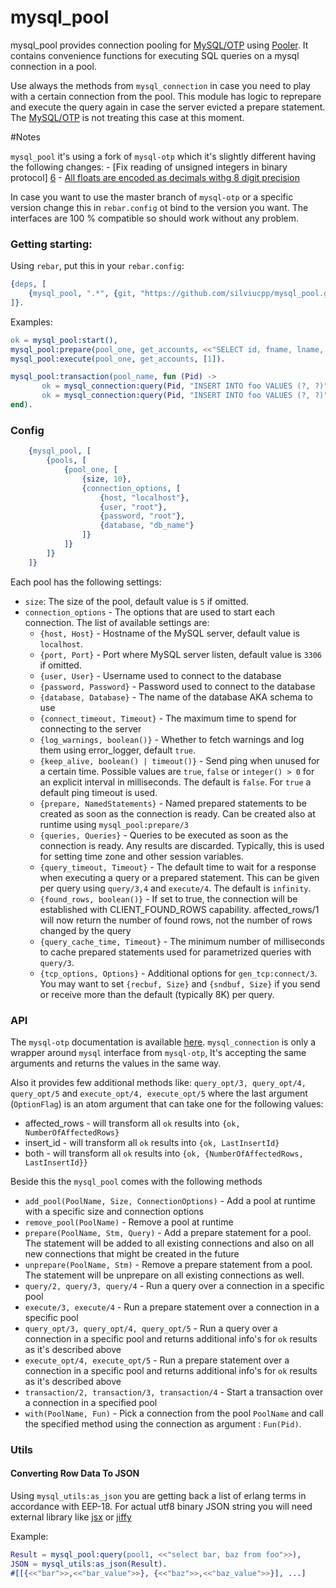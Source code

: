 # mysql_pool

mysql_pool provides connection pooling for [MySQL/OTP][1] using [Pooler][2]. It contains convenience functions for executing SQL queries on a mysql connection in a pool.  

Use always the methods from `mysql_connection` in case you need to play with a certain connection from the pool. This module has logic to reprepare and execute the query again in case the server evicted a prepare statement. The [MySQL/OTP][1] is not treating this case at this moment.   

#Notes
 
`mysql_pool` it's using a fork of `mysql-otp` which it's slightly different having the following changes:
    - [Fix reading of unsigned integers in binary protocol] [6]
    - [All floats are encoded as decimals withg 8 digit precision][7]
    
In case you want to use the master branch of `mysql-otp` or a specific version change this in `rebar.config` ot bind to the version you want.
The interfaces are 100 % compatible so should work without any problem.    

### Getting starting:

Using `rebar`, put this in your `rebar.config`:

```erlang
{deps, [
    {mysql_pool, ".*", {git, "https://github.com/silviucpp/mysql_pool.git", {tag, "1.0"}}}
]}.
```

Examples:


```erlang
ok = mysql_pool:start(),
mysql_pool:prepare(pool_one, get_accounts, <<"SELECT id, fname, lname, email FROM accounts WHERE id = ?">>).
mysql_pool:execute(pool_one, get_accounts, [1]).

mysql_pool:transaction(pool_name, fun (Pid) ->
       ok = mysql_connection:query(Pid, "INSERT INTO foo VALUES (?, ?)", [1, <<"banana">>]),
       ok = mysql_connection:query(Pid, "INSERT INTO foo VALUES (?, ?)", [2, <<"kiwi">>]) 
end).
```

### Config

```erlang
    {mysql_pool, [
        {pools, [
            {pool_one, [
                {size, 10},
                {connection_options, [
                    {host, "localhost"},
                    {user, "root"},
                    {password, "root"},
                    {database, "db_name"}
                ]}
            ]}
        ]}
    ]}
```

Each pool has the following settings:

- `size`: The size of the pool, default value is `5` if omitted.
- `connection_options` - The options that are used to start each connection. The list of available settings are:
    - `{host, Host}` - Hostname of the MySQL server, default value is `localhost`.
    - `{port, Port}` - Port where MySQL server listen, default value is `3306` if omitted.
    - `{user, User}` - Username used to connect to the database
    - `{password, Password}` - Password used to connect to the database
    - `{database, Database}` - The name of the database AKA schema to use
    - `{connect_timeout, Timeout}` - The maximum time to spend for connecting to the server
    - `{log_warnings, boolean()}` - Whether to fetch warnings and log them using error_logger, default `true`.
    - `{keep_alive, boolean() | timeout()}` - Send ping when unused for a certain time. Possible values are `true`, `false` or `integer() > 0` for an explicit interval in milliseconds. The default is `false`. For `true` a default ping timeout is used. 
    - `{prepare, NamedStatements}` - Named prepared statements to be created as soon as the connection is ready. Can be created also at runtime using `mysql_pool:prepare/3`
    - `{queries, Queries}` - Queries to be executed as soon as the connection is ready. Any results are discarded. Typically, this is used for setting time zone and other session variables.
    - `{query_timeout, Timeout}` - The default time to wait for a response when executing a query or a prepared statement. This can be given per query using `query/3,4` and `execute/4`. The default is `infinity`.
    - `{found_rows, boolean()}` - If set to true, the connection will be established with CLIENT_FOUND_ROWS capability. affected_rows/1 will now return the number of found rows, not the number of rows changed by the query
    - `{query_cache_time, Timeout}` - The minimum number of milliseconds to cache prepared statements used for parametrized queries with `query/3`.
    - `{tcp_options, Options}` - Additional options for `gen_tcp:connect/3`. You may want to set `{recbuf, Size}` and `{sndbuf, Size}` if you send or receive more than the default (typically 8K) per query.

### API

The `mysql-otp` documentation is available [here][3]. `mysql_connection` is only a wrapper around `mysql` interface from `mysql-otp`, It's accepting the same arguments and returns the values in the same way.

Also it provides few additional methods like: `query_opt/3, query_opt/4, query_opt/5` and `execute_opt/4, execute_opt/5` where the last argument (`OptionFlag`) is an atom argument that can take one for the following values:
- affected_rows - will transform all `ok` results into `{ok, NumberOfAffectedRows}`
- insert_id - will transform all `ok` results into `{ok, LastInsertId}`
- both - will transform all `ok` results into `{ok, {NumberOfAffectedRows, LastInsertId}}`

Beside this the `mysql_pool` comes with the following methods

- `add_pool(PoolName, Size, ConnectionOptions)` - Add a pool at runtime with a specific size and connection options
- `remove_pool(PoolName)` - Remove a pool at runtime
- `prepare(PoolName, Stm, Query)` - Add a prepare statement for a pool. The statement will be added to all existing connections and also on all new connections that might be created in the future
- `unprepare(PoolName, Stm)` - Remove a prepare statement from a pool. The statement will be unprepare on all existing connections as well.
- `query/2, query/3, query/4` - Run a query over a connection in a specific pool
- `execute/3, execute/4` - Run a prepare statement over a connection in a specific pool
- `query_opt/3, query_opt/4, query_opt/5` - Run a query over a connection in a specific pool and returns additional info's for `ok` results as it's described above
- `execute_opt/4, execute_opt/5` - Run a prepare statement over a connection in a specific pool and returns additional info's for `ok` results as it's described above
- `transaction/2, transaction/3, transaction/4` - Start a transaction over a connection in a specified pool
- `with(PoolName, Fun)` - Pick a connection from the pool `PoolName` and call the specified method using the connection as argument : `Fun(Pid)`.
 
### Utils

#### Converting Row Data To JSON

Using `mysql_utils:as_json` you are getting back a list of erlang terms in accordance with EEP-18. For actual utf8 binary JSON string you will need external library like [jsx][4] or [jiffy][5]

Example: 

```erl
Result = mysql_pool:query(pool1, <<"select bar, baz from foo">>),
JSON = mysql_utils:as_json(Result).
#[[{<<"bar">>,<<"bar_value">>}, {<<"baz">>,<<"baz_value">>}], ...]
```

[1]:https://github.com/mysql-otp/mysql-otp
[2]:https://github.com/seth/pooler
[3]:https://mysql-otp.github.io/mysql-otp/index.html
[4]:https://github.com/talentdeficit/jsx
[5]:https://github.com/davisp/jiffy
[6]:https://github.com/mysql-otp/mysql-otp/pull/58
[7]:https://github.com/mysql-otp/mysql-otp/issues/52